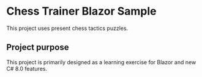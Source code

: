 # Chess Trainer Blazor Sample

This project uses present chess tactics puzzles.

## Project purpose

This project is primarily designed as a learning exercise for Blazor and new C# 8.0 features.
